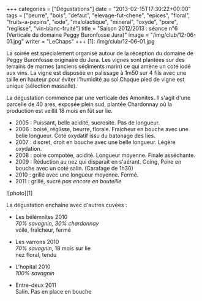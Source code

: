 +++
categories = ["Dégustations"]
date = "2013-02-15T17:30:22+00:00"
tags = ["beurre", "bois", "defaut", "elevage-fut-chene", "epices", "floral", "fruits-a-pepins", "iode", "malolactique", "mineral", "oxyde", "poire", "reglisse", "vin-blanc-fruité"] 
title = "Saison 2012/2013 : séance n°6 (Verticale du domaine Peggy Buronfosse Jura)"
image = "/img/club/12-06-01.jpg"
writer = "LeChaps"
+++
[1]: /img/club/12-06-01.jpg

La soirée est spécialement organisé autour de la réception du domaine de Peggy Buronfosse originaire du Jura. Les vignes sont plantées sur des terrains de marnes (anciens sédiments marin) ce qui amène un coté iodé aux vins. La vigne est disposée en palissage à 1m50 sur 4 fils avec une taille en hauteur pour éviter l'humidité au sol.Chaque pied de vigne est unique (sélection massalle).  

La dégustation commence par une verticale des Amonites. Il s'agit d'une parcelle de 40 ares, exposée plein sud, plantée Chardonnay où la production est veillit 18 mois en fût sur lie.

* 2005 : Puissant, belle acidité, sucrosité. Pas de longueur.
* 2006 : boisé, réglisse, beurre, florale. Fraicheur en bouche avec une belle longueur. Coté oxydatif issu du batonage des lies.
* 2007 : discret, droit en bouche avec une belle longueur. Légère oxydation.
* 2008 : poire compotée, acidité. Longueur moyenne. Finale asséchante.
* 2009 : Réduction au nez qui disparait en s'aérant. Coing, Poire en bouche avec un coté salin. (Carafage de 1h30)
* 2010 : grillé avec une longueur moyenne. Fermé.
* 2011 : grillé, sucré _pas encore en bouteille_

![photo][1]

La dégustation enchaîne avec d'autres cuvées :

* Les bélémnites 2010  
_70% savagnin, 30% chardonnay_  
voilé, fraîcheur, fermé

* Les varrons 2010  
_70% savagnin_, 18 mois sur lie  
nez floral, tendu

* L'hopital 2010  
_100% savagnin_

* Entre-deux 2011  
Salin. Pas en place en bouche
